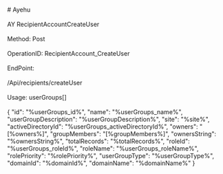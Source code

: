 <br>#     Ayehu</br>
<br>AY RecipientAccountCreateUser</br>
<br>Method: Post</br>
<br>OperationID: RecipientAccount_CreateUser</br>
<br>EndPoint:</br>
<br>/Api/recipients/createUser</br>
<br>Usage: userGroups[]</br>
<br>{
  "id": "%userGroups_id%",
  "name": "%userGroups_name%",
  "userGroupDescription": "%userGroupDescription%",
  "site": "%site%",
  "activeDirectoryId": "%userGroups_activeDirectoryId%",
  "owners": "[%owners%]",
  "groupMembers": "[%groupMembers%]",
  "ownersString": "%ownersString%",
  "totalRecords": "%totalRecords%",
  "roleId": "%userGroups_roleId%",
  "roleName": "%userGroups_roleName%",
  "rolePriority": "%rolePriority%",
  "userGroupType": "%userGroupType%",
  "domainId": "%domainId%",
  "domainName": "%domainName%"
}</br>
